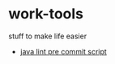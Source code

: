 # work-tools
stuff to make life easier

* [java lint pre commit script](https://github.com/anderson-alves-sa/work-tools/tree/master/scripts/sh/git/hooks)
